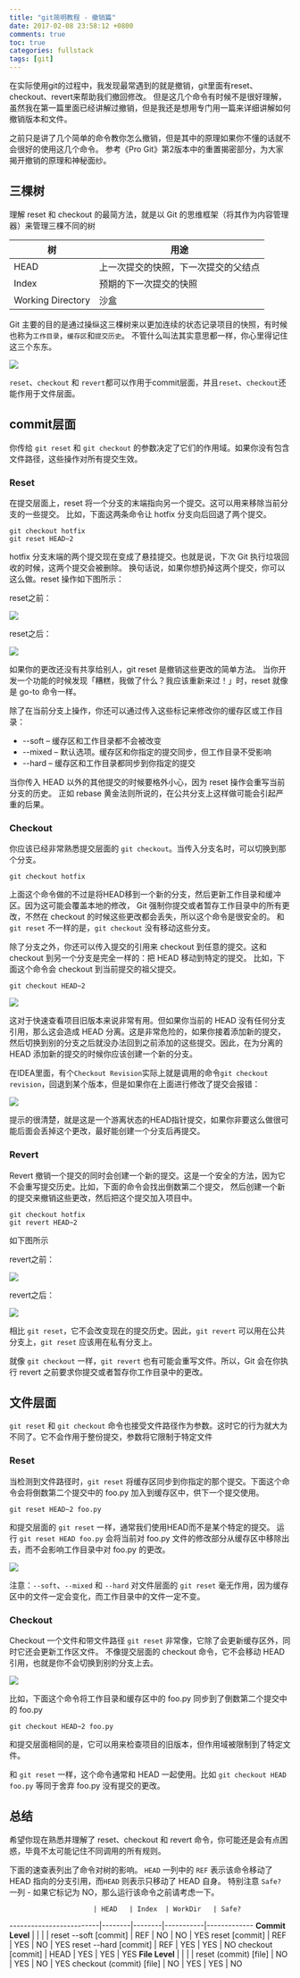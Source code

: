 ```yaml
---
title: "git简明教程 - 撤销篇"
date: 2017-02-08 23:58:12 +0800
comments: true
toc: true
categories: fullstack
tags: [git]
---
```


在实际使用git的过程中，我发现最常遇到的就是撤销，git里面有reset、checkout、revert来帮助我们撤回修改。
但是这几个命令有时候不是很好理解，虽然我在第一篇里面已经讲解过撤销，但是我还是想用专门用一篇来详细讲解如何撤销版本和文件。

之前只是讲了几个简单的命令教你怎么撤销，但是其中的原理如果你不懂的话就不会很好的使用这几个命令。
参考《Pro Git》第2版本中的重置揭密部分，为大家揭开撤销的原理和神秘面纱。<!--more-->

## 三棵树

理解 reset 和 checkout 的最简方法，就是以 Git 的思维框架（将其作为内容管理器）来管理三棵不同的树

树                 | 用途
-------------------|------------------------------------
HEAD               | 上一次提交的快照，下一次提交的父结点
Index              | 预期的下一次提交的快照
Working Directory  | 沙盒

Git 主要的目的是通过操纵这三棵树来以更加连续的状态记录项目的快照，有时候也称为`工作目录`，`缓存区`和`提交历史`。
不管什么叫法其实意思都一样，你心里得记住这三个东东。

![](https://xnstatic-1253397658.file.myqcloud.com/git60.png)

`reset`、`checkout` 和 `revert`都可以作用于commit层面，并且`reset`、`checkout`还能作用于文件层面。

## commit层面

你传给 `git reset` 和 `git checkout` 的参数决定了它们的作用域。如果你没有包含文件路径，这些操作对所有提交生效。

### Reset

在提交层面上，reset 将一个分支的末端指向另一个提交。这可以用来移除当前分支的一些提交。
比如，下面这两条命令让 hotfix 分支向后回退了两个提交。

```
git checkout hotfix
git reset HEAD~2
```

hotfix 分支末端的两个提交现在变成了悬挂提交。也就是说，下次 Git 执行垃圾回收的时候，这两个提交会被删除。
换句话说，如果你想扔掉这两个提交，你可以这么做。reset 操作如下图所示：

reset之前：

![](https://xnstatic-1253397658.file.myqcloud.com/git61.png)

reset之后：

![](https://xnstatic-1253397658.file.myqcloud.com/git62.png)

如果你的更改还没有共享给别人，git reset 是撤销这些更改的简单方法。
当你开发一个功能的时候发现「糟糕，我做了什么？我应该重新来过！」时，reset 就像是 go-to 命令一样。

除了在当前分支上操作，你还可以通过传入这些标记来修改你的缓存区或工作目录：

* --soft – 缓存区和工作目录都不会被改变
* --mixed – 默认选项。缓存区和你指定的提交同步，但工作目录不受影响
* --hard – 缓存区和工作目录都同步到你指定的提交

当你传入 HEAD 以外的其他提交的时候要格外小心，因为 reset 操作会重写当前分支的历史。
正如 rebase 黄金法则所说的，在公共分支上这样做可能会引起严重的后果。

### Checkout

你应该已经非常熟悉提交层面的 `git checkout`。当传入分支名时，可以切换到那个分支。

```
git checkout hotfix
```

上面这个命令做的不过是将HEAD移到一个新的分支，然后更新工作目录和缓冲区。因为这可能会覆盖本地的修改，
Git 强制你提交或者暂存工作目录中的所有更改，不然在 checkout 的时候这些更改都会丢失，所以这个命令是很安全的。
和 `git reset` 不一样的是，`git checkout` 没有移动这些分支。

除了分支之外，你还可以传入提交的引用来 checkout 到任意的提交。这和 checkout 到另一个分支是完全一样的：把 HEAD 移动到特定的提交。
比如，下面这个命令会 checkout 到当前提交的祖父提交。

```
git checkout HEAD~2
```

![](https://xnstatic-1253397658.file.myqcloud.com/git63.png)

这对于快速查看项目旧版本来说非常有用。但如果你当前的 HEAD 没有任何分支引用，那么这会造成 HEAD 分离。这是非常危险的，如果你接着添加新的提交，
然后切换到别的分支之后就没办法回到之前添加的这些提交。因此，在为分离的 HEAD 添加新的提交的时候你应该创建一个新的分支。

在IDEA里面，有个`Checkout Revision`实际上就是调用的命令`git checkout revision`，回退到某个版本，但是如果你在上面进行修改了提交会报错：

![](https://xnstatic-1253397658.file.myqcloud.com/git64.png)

提示的很清楚，就是这是一个游离状态的HEAD指针提交，如果你非要这么做很可能后面会丢掉这个更改，最好能创建一个分支后再提交。

### Revert

Revert 撤销一个提交的同时会创建一个新的提交。这是一个安全的方法，因为它不会重写提交历史。比如，下面的命令会找出倒数第二个提交，
然后创建一个新的提交来撤销这些更改，然后把这个提交加入项目中。

```
git checkout hotfix
git revert HEAD~2
```

如下图所示

revert之前：

![](https://xnstatic-1253397658.file.myqcloud.com/git65.png)

revert之后：

![](https://xnstatic-1253397658.file.myqcloud.com/git66.png)

相比 `git reset`，它不会改变现在的提交历史。因此，`git revert` 可以用在公共分支上，`git reset` 应该用在私有分支上。

就像 `git checkout` 一样，`git revert` 也有可能会重写文件。所以，Git 会在你执行 revert 之前要求你提交或者暂存你工作目录中的更改。

## 文件层面

`git reset` 和 `git checkout` 命令也接受文件路径作为参数。这时它的行为就大为不同了。它不会作用于整份提交，参数将它限制于特定文件

### Reset

当检测到文件路径时，`git reset` 将缓存区同步到你指定的那个提交。下面这个命令会将倒数第二个提交中的 foo.py 加入到缓存区中，供下一个提交使用。

```
git reset HEAD~2 foo.py
```

和提交层面的 `git reset` 一样，通常我们使用HEAD而不是某个特定的提交。
运行 `git reset HEAD foo.py` 会将当前对 foo.py 文件的修改部分从缓存区中移除出去，而不会影响工作目录中对 foo.py 的更改。

![](https://xnstatic-1253397658.file.myqcloud.com/git67.png)

注意：`--soft`、`--mixed` 和 `--hard` 对文件层面的 `git reset` 毫无作用，因为缓存区中的文件一定会变化，而工作目录中的文件一定不变。

### Checkout

Checkout 一个文件和带文件路径 `git reset` 非常像，它除了会更新缓存区外，同时它还会更新工作区文件。
不像提交层面的 checkout 命令，它不会移动 HEAD引用，也就是你不会切换到别的分支上去。

![](https://xnstatic-1253397658.file.myqcloud.com/git68.png)

比如，下面这个命令将工作目录和缓存区中的 foo.py 同步到了倒数第二个提交中的 foo.py

```
git checkout HEAD~2 foo.py
```

和提交层面相同的是，它可以用来检查项目的旧版本，但作用域被限制到了特定文件。

和 `git reset` 一样，这个命令通常和 HEAD 一起使用。比如 `git checkout HEAD foo.py` 等同于舍弃 foo.py 没有提交的更改。

## 总结

希望你现在熟悉并理解了 reset、checkout 和 revert 命令，你可能还是会有点困惑，毕竟不太可能记住不同调用的所有规则。

下面的速查表列出了命令对树的影响。 `HEAD` 一列中的 `REF` 表示该命令移动了 HEAD 指向的分支引用，而`HEAD` 则表示只移动了 HEAD 自身。
特别注意 `Safe?` 一列 - 如果它标记为 NO，那么运行该命令之前请考虑一下。

                         | HEAD   | Index  | WorkDir   | Safe?
-------------------------|--------|--------|-----------|-------------
**Commit Level**         |        |        |           |
reset --soft [commit]    | REF    | NO     | NO        | YES
reset [commit]           | REF    | YES    | NO        | YES
reset --hard [commit]    | REF    | YES    | YES       | NO
checkout [commit]        | HEAD   | YES    | YES       | YES
**File Level**           |        |        |           |
reset (commit) [file]    | NO     | YES    | NO        | YES
checkout (commit) [file] | NO     | YES    | YES       | NO


